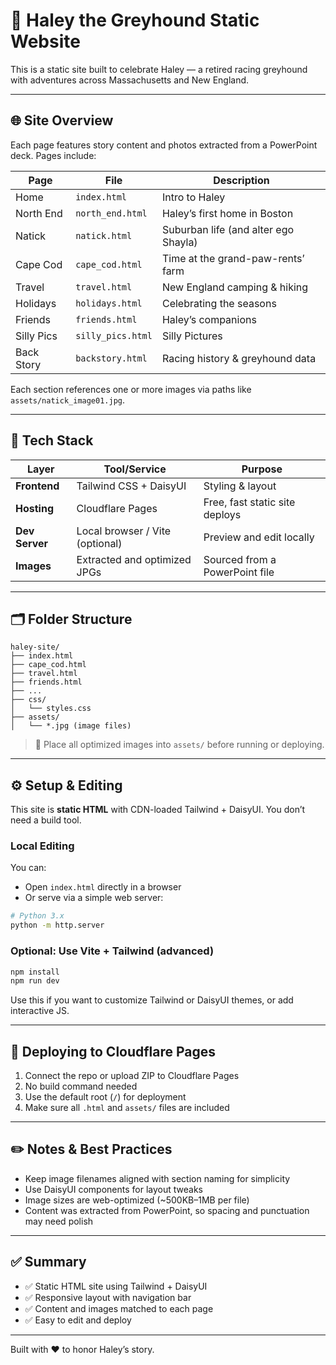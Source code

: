 # 🐾 Haley the Greyhound Static Website

This is a static site built to celebrate Haley — a retired racing greyhound with adventures across Massachusetts and New England.

---

## 🌐 Site Overview

Each page features story content and photos extracted from a PowerPoint deck. Pages include:

| Page          | File               | Description |
|---------------|--------------------|-------------|
| Home          | `index.html`       | Intro to Haley |
| North End     | `north_end.html`   | Haley’s first home in Boston |
| Natick        | `natick.html`      | Suburban life (and alter ego Shayla) |
| Cape Cod      | `cape_cod.html`    | Time at the grand-paw-rents’ farm |
| Travel        | `travel.html`      | New England camping & hiking |
| Holidays      | `holidays.html`    | Celebrating the seasons |
| Friends       | `friends.html`     | Haley’s companions |
| Silly Pics    | `silly_pics.html`  | Silly Pictures |
| Back Story    | `backstory.html`   | Racing history & greyhound data |

Each section references one or more images via paths like `assets/natick_image01.jpg`.

---

## 🧱 Tech Stack

| Layer          | Tool/Service         | Purpose                          |
|----------------|----------------------|----------------------------------|
| **Frontend**   | Tailwind CSS + DaisyUI | Styling & layout |
| **Hosting**    | Cloudflare Pages      | Free, fast static site deploys   |
| **Dev Server** | Local browser / Vite (optional) | Preview and edit locally       |
| **Images**     | Extracted and optimized JPGs | Sourced from a PowerPoint file |

---

## 🗂️ Folder Structure

```
haley-site/
├── index.html
├── cape_cod.html
├── travel.html
├── friends.html
├── ...
├── css/
│   └── styles.css
├── assets/
│   └── *.jpg (image files)
```

> 📁 Place all optimized images into `assets/` before running or deploying.

---

## ⚙️ Setup & Editing

This site is **static HTML** with CDN-loaded Tailwind + DaisyUI. You don’t need a build tool.

### Local Editing

You can:
- Open `index.html` directly in a browser
- Or serve via a simple web server:

```bash
# Python 3.x
python -m http.server
```

### Optional: Use Vite + Tailwind (advanced)

```bash
npm install
npm run dev
```

Use this if you want to customize Tailwind or DaisyUI themes, or add interactive JS.

---

## 🚀 Deploying to Cloudflare Pages

1. Connect the repo or upload ZIP to Cloudflare Pages
2. No build command needed
3. Use the default root (`/`) for deployment
4. Make sure all `.html` and `assets/` files are included

---

## ✏️ Notes & Best Practices

- Keep image filenames aligned with section naming for simplicity
- Use DaisyUI components for layout tweaks
- Image sizes are web-optimized (~500KB–1MB per file)
- Content was extracted from PowerPoint, so spacing and punctuation may need polish

---

## ✅ Summary

- ✅ Static HTML site using Tailwind + DaisyUI
- ✅ Responsive layout with navigation bar
- ✅ Content and images matched to each page
- ✅ Easy to edit and deploy

---

Built with ❤️ to honor Haley’s story.

